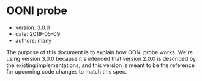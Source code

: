 # OONI probe

* version: 3.0.0
* date: 2019-05-09
* authors: many

The purpose of this document is to explain how OONI probe works. We're
using version 3.0.0 because it's intended that version 2.0.0 is described
by the existing implementations, and this version is meant to be the
reference for upcoming code changes to match this spec.

